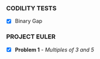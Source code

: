 ### CODILITY TESTS
- [x] Binary Gap


### PROJECT EULER
- [x] **Problem 1** - *Multiples of 3 and 5*
